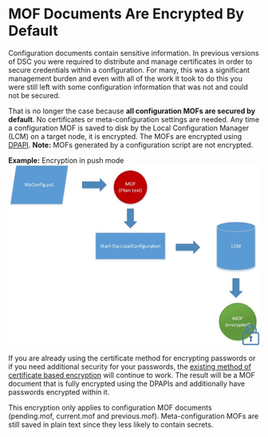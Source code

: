 # MOF Documents Are Encrypted By Default

Configuration documents contain sensitive information. In previous versions of DSC you were required to distribute and manage certificates in order to secure credentials within a configuration. For many, this was a significant management burden and even with all of the work it took to do this you were still left with some configuration information that was not and could not be secured. 

That is no longer the case because **all configuration MOFs are secured by default**. No certificates or meta-configuration settings are needed. Any time a configuration MOF is saved to disk by the Local Configuration Manager (LCM) on a target node, it is encrypted. The MOFs are encrypted using [DPAPI](https://msdn.microsoft.com/en-us/library/ms995355.aspx). **Note:** MOFs generated by a configuration script are not encrypted.

**Example:** Encryption in push mode
![MOF Encryption](images/MOF_Encryption.jpg)

If you are already using the certificate method for encrypting passwords or if you need additional security for your passwords, the [existing method of certificate based encryption](http://blogs.msdn.com/b/powershell/archive/2014/01/31/want-to-secure-credentials-in-windows-powershell-desired-state-configuration.aspx) will continue to work. The result will be a MOF document that is fully encrypted using the DPAPIs and additionally have passwords encrypted within it.

This encryption only applies to configuration MOF documents (pending.mof, current.mof and previous.mof). Meta-configuration MOFs are still saved in plain text since they less likely to contain secrets. 
